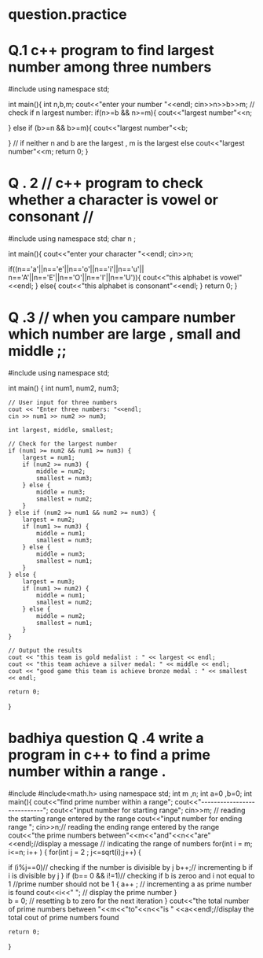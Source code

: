 # question.practice
 # Q.1   c++ program to find largest number among three numbers

 
#include<iostream>
using namespace std;
 
int main(){
 int n,b,m;
cout<<"enter your number "<<endl;
cin>>n>>b>>m;
// check if n largest number:
if(n>=b && n>=m){
    cout<<"largest number"<<n;

}
else if (b>=n && b>=m){
    cout<<"largest number"<<b;

}
// if neither n and b are the largest , m is the largest
else
cout<<"largest number"<<m;
    return 0;
}

# Q . 2 // c++ program to check whether a character is vowel or consonant //
#include<iostream>
using namespace std;
char n ;

int main(){
cout<<"enter your character "<<endl;
cin>>n;

if((n=='a'||n=='e'||n=='o'||n=='i'||n=='u'||
    n=='A'||n=='E'||n=='O'||n=='I'||n=='U')){
    cout<<"this alphabet is vowel"<<endl;
}
     else{
        cout<<"this alphabet is consonant"<<endl;
    }
return 0;
}

# Q .3 // when you campare number which number are large , small and middle ;; 
#include <iostream>
using namespace std;

int main() {
    int num1, num2, num3;
    
    // User input for three numbers
    cout << "Enter three numbers: "<<endl;
    cin >> num1 >> num2 >> num3;
    
    int largest, middle, smallest;
    
    // Check for the largest number
    if (num1 >= num2 && num1 >= num3) {
        largest = num1;
        if (num2 >= num3) {
            middle = num2;
            smallest = num3;
        } else {
            middle = num3;
            smallest = num2;
        }
    } else if (num2 >= num1 && num2 >= num3) {
        largest = num2;
        if (num1 >= num3) {
            middle = num1;
            smallest = num3;
        } else {
            middle = num3;
            smallest = num1;
        }
    } else {
        largest = num3;
        if (num1 >= num2) {
            middle = num1;
            smallest = num2;
        } else {
            middle = num2;
            smallest = num1;
        }
    }
    
    // Output the results
    cout << "this team is gold medalist : " << largest << endl;
    cout << "this team achieve a silver medal: " << middle << endl;
    cout << "good game this team is achieve bronze medal : " << smallest << endl;
    
    return 0;
}
#  badhiya question Q .4 write a program in c++ to find a prime number within a range .

#include<iostream>
#include<math.h>
using namespace std;
int m ,n;
int a=0 ,b=0;
int main(){
    cout<<"find prime number within a range";
    cout<<"----------------------------";
    cout<<"input number for starting range";
    cin>>m; // reading the starting range entered by the range 
    cout<<"input number for ending range ";
    cin>>n;// reading the ending range entered by the range 
    cout<<"the prime numbers between"<<m<<"and"<<n<<"are"<<endl;//display a message 
    // indicating the range of numbers
for(int i = m; i<=n; i++ )
{
    for(int j = 2 ; j<=sqrt(i);j++)
    {

if (i%j==0)// checking if the number is divisible by j 
b++;// incrementing b if i is divisible by j 
    }
    if (b== 0 && i!=1)// checking if b is zeroo and i not equal to 1 
    //prime number should not be 1
   {
      a++ ; // incrementing a as prime number is found
    cout<<i<<" "; // display the prime number 
   }  
   b = 0; // resetting b to zero for the next iteration
}
cout<<"the total number of prime numbers between "<<m<<"to"<<n<<"is "
<<a<<endl;//display the total cout of prime numbers found 
    
    return 0;
}

 




